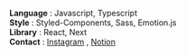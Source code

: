 **Language** : Javascript, Typescript   
**Style** : Styled-Components, Sass, Emotion.js  
**Library** : React, Next  
**Contact** : [Instagram](https://www.instagram.com/x0_ghks1/?hl=ko) , [Notion](https://lumbar-dessert-399.notion.site/FE-Developer-85690d59cde44d278c9419ca2ee3d416)
